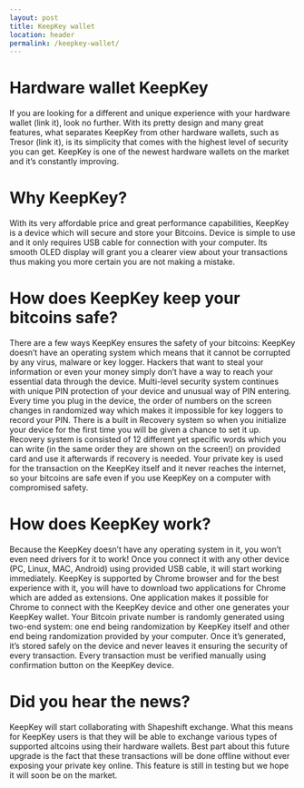 ```yaml
---
layout: post
title: KeepKey wallet
location: header
permalink: /keepkey-wallet/  
---
```

# Hardware wallet KeepKey
If you are looking for a different and unique experience with your hardware wallet (link it), look no further. With its pretty design and many great features, what separates KeepKey from other hardware wallets, such as Tresor (link it), is its simplicity that comes with the highest level of security you can get. KeepKey is one of the newest hardware wallets on the market and it’s constantly improving.

# Why KeepKey?
With its very affordable price and great performance capabilities, KeepKey is a device which will secure and store your Bitcoins. Device is simple to use and it only requires USB cable for connection with your computer. Its smooth OLED display will grant you a clearer view about your transactions thus making you more certain you are not making a mistake.
# How does KeepKey keep your bitcoins safe?
There are a few ways KeepKey ensures the safety of your bitcoins:
KeepKey doesn’t have an operating system which means that it cannot be corrupted by any virus, malware or key logger. Hackers that want to steal your information or even your money simply don’t have a way to reach your essential data through the device.
Multi-level security system continues with unique PIN protection of your device and unusual way of PIN entering. Every time you plug in the device, the order of numbers on the screen changes in randomized way which makes it impossible for key loggers to record your PIN.
There is a built in Recovery system so when you initialize your device for the first time you will be given a chance to set it up. Recovery system is consisted of 12 different yet specific words which you can write (in the same order they are shown on the screen!) on provided card and use it afterwards if recovery is needed.
Your private key is used for the transaction on the KeepKey itself and it never reaches the internet, so your bitcoins are safe even if you use KeepKey on a computer with compromised safety.
# How does KeepKey work?
Because the KeepKey doesn’t have any operating system in it, you won’t even need drivers for it to work! Once you connect it with any other device (PC, Linux, MAC, Android) using provided USB cable, it will start working immediately.
KeepKey is supported by Chrome browser and for the best experience with it, you will have to download two applications for Chrome which are added as extensions. One application makes it possible for Chrome to connect with the KeepKey device and other one generates your KeepKey wallet.
Your Bitcoin private number is randomly generated using two-end system: one end being randomization by KeepKey itself and other end being randomization provided by your computer. Once it’s generated, it’s stored safely on the device and never leaves it ensuring the security of every transaction. Every transaction must be verified manually using confirmation button on the KeepKey device.
# Did you hear the news?
KeepKey will start collaborating with Shapeshift exchange. What this means for KeepKey users is that they will be able to exchange various types of supported altcoins using their hardware wallets. Best part about this future upgrade is the fact that these transactions will be done offline without ever exposing your private key online.
This feature is still in testing but we hope it will soon be on the market.

